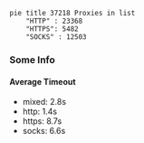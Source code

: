
```mermaid
pie title 37218 Proxies in list
    "HTTP" : 23368
    "HTTPS": 5482
    "SOCKS" : 12503
```

### Some Info
#### Average Timeout

- mixed: 2.8s
- http: 1.4s
- https: 8.7s
- socks: 6.6s